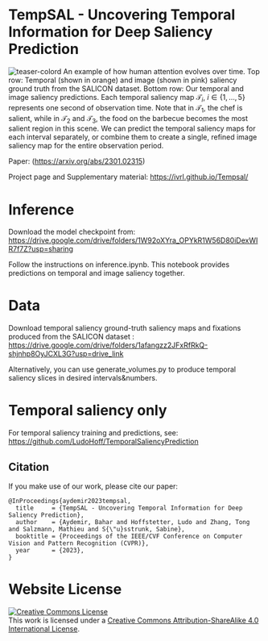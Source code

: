 # TempSAL - Uncovering Temporal Information for Deep Saliency Prediction

![teaser-colord](https://user-images.githubusercontent.com/16324609/226619656-7aca1b74-0746-4524-9a5b-cd71698d30ce.png)
An example of how human attention evolves over time. Top row: Temporal (shown in orange) and image (shown in pink) saliency ground truth from the SALICON dataset. Bottom row: Our temporal and image saliency predictions. Each temporal saliency map $\mathcal{T}_i$, $i \in \{1,\ldots,5\}$ represents one second of observation time. Note that in $\mathcal{T}_1$, the chef is salient, while in  $\mathcal{T}_2$ and  $\mathcal{T}_3$, the food on the barbecue becomes the most salient region in this scene. We can predict the temporal saliency maps for each interval separately, or combine them to create a single, refined image saliency map for the entire observation period.  




Paper: (https://arxiv.org/abs/2301.02315)

Project page and Supplementary material: https://ivrl.github.io/Tempsal/

# Inference
Download the model checkpoint from:
https://drive.google.com/drive/folders/1W92oXYra_OPYkR1W56D80iDexWIR7f7Z?usp=sharing 

Follow the instructions on inference.ipynb. This notebook provides predictions on temporal and image saliency together.

# Data
Download temporal saliency ground-truth saliency maps and fixations produced from the SALICON dataset :
https://drive.google.com/drive/folders/1afangzz2JFxRfRkQ-shjnhp8OyJCXL3G?usp=drive_link

Alternatively, you can use generate_volumes.py to produce temporal saliency slices in desired intervals&numbers.

# Temporal saliency only
For temporal saliency training and predictions, see:
https://github.com/LudoHoff/TemporalSaliencyPrediction

## Citation

If you make use of our work, please cite our paper:

```
@InProceedings{aydemir2023tempsal,
  title     = {TempSAL - Uncovering Temporal Information for Deep Saliency Prediction},
  author    = {Aydemir, Bahar and Hoffstetter, Ludo and Zhang, Tong and Salzmann, Mathieu and S{\"u}sstrunk, Sabine},
  booktitle = {Proceedings of the IEEE/CVF Conference on Computer Vision and Pattern Recognition (CVPR)},
  year      = {2023},
}
```








# Website License
<a rel="license" href="http://creativecommons.org/licenses/by-sa/4.0/"><img alt="Creative Commons License" style="border-width:0" src="https://i.creativecommons.org/l/by-sa/4.0/88x31.png" /></a><br />This work is licensed under a <a rel="license" href="http://creativecommons.org/licenses/by-sa/4.0/">Creative Commons Attribution-ShareAlike 4.0 International License</a>.
